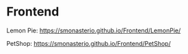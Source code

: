 # Frontend

Lemon Pie: https://smonasterio.github.io/Frontend/LemonPie/

PetShop: https://smonasterio.github.io/Frontend/PetShop/
